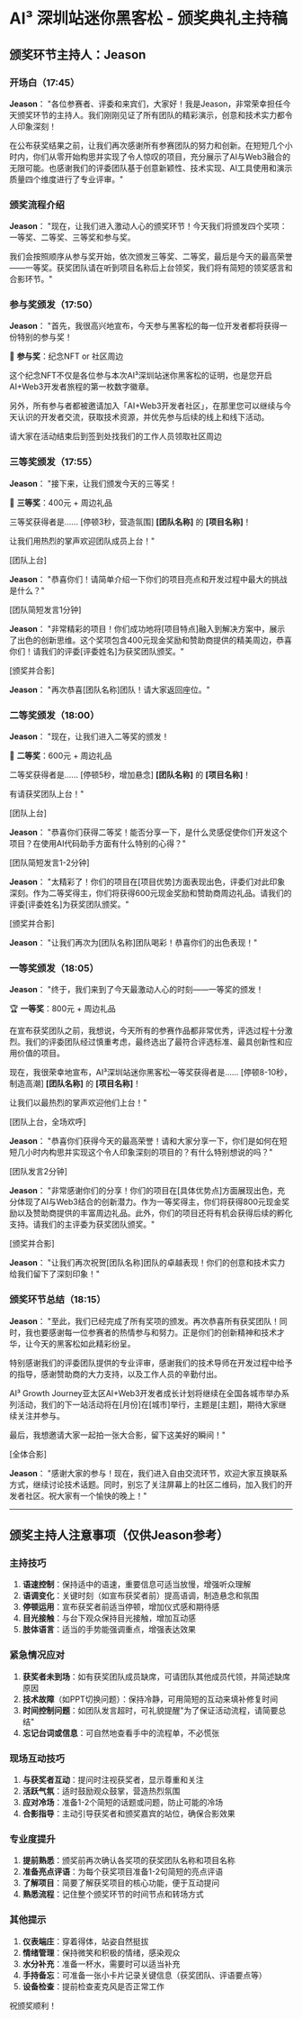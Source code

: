 # AI³ 深圳站迷你黑客松 - 颁奖典礼主持稿

## 颁奖环节主持人：Jeason

### 开场白（17:45）

**Jeason**：
"各位参赛者、评委和来宾们，大家好！我是Jeason，非常荣幸担任今天颁奖环节的主持人。我们刚刚见证了所有团队的精彩演示，创意和技术实力都令人印象深刻！

在公布获奖结果之前，让我们再次感谢所有参赛团队的努力和创新。在短短几个小时内，你们从零开始构思并实现了令人惊叹的项目，充分展示了AI与Web3融合的无限可能。也感谢我们的评委团队基于创意新颖性、技术实现、AI工具使用和演示质量四个维度进行了专业评审。"

### 颁奖流程介绍

**Jeason**：
"现在，让我们进入激动人心的颁奖环节！今天我们将颁发四个奖项：一等奖、二等奖、三等奖和参与奖。

我们会按照顺序从参与奖开始，依次颁发三等奖、二等奖，最后是今天的最高荣誉——一等奖。获奖团队请在听到项目名称后上台领奖，我们将有简短的领奖感言和合影环节。"

### 参与奖颁发（17:50）

**Jeason**：
"首先，我很高兴地宣布，今天参与黑客松的每一位开发者都将获得一份特别的参与奖！

🎁 **参与奖**：纪念NFT or 社区周边 

这个纪念NFT不仅是各位参与本次AI³深圳站迷你黑客松的证明，也是您开启AI+Web3开发者旅程的第一枚数字徽章。

另外，所有参与者都被邀请加入「AI+Web3开发者社区」，在那里您可以继续与今天认识的开发者交流，获取技术资源，并优先参与后续的线上和线下活动。

请大家在活动结束后到签到处找我们的工作人员领取社区周边

### 三等奖颁发（17:55）

**Jeason**：
"接下来，让我们颁发今天的三等奖！

🥉 **三等奖**：400元 + 周边礼品

三等奖获得者是...... [停顿3秒，营造氛围] **[团队名称]** 的 **[项目名称]**！

让我们用热烈的掌声欢迎团队成员上台！"

[团队上台]

**Jeason**：
"恭喜你们！请简单介绍一下你们的项目亮点和开发过程中最大的挑战是什么？"

[团队简短发言1分钟]

**Jeason**：
"非常精彩的项目！你们成功地将[项目特点]融入到解决方案中，展示了出色的创新思维。这个奖项包含400元现金奖励和赞助商提供的精美周边，恭喜你们！请我们的评委[评委姓名]为获奖团队颁奖。"

[颁奖并合影]

**Jeason**：
"再次恭喜[团队名称]团队！请大家返回座位。"

### 二等奖颁发（18:00）

**Jeason**：
"现在，让我们进入二等奖的颁发！

🥈 **二等奖**：600元 + 周边礼品

二等奖获得者是...... [停顿5秒，增加悬念] **[团队名称]** 的 **[项目名称]**！

有请获奖团队上台！"

[团队上台]

**Jeason**：
"恭喜你们获得二等奖！能否分享一下，是什么灵感促使你们开发这个项目？在使用AI代码助手方面有什么特别的心得？"

[团队简短发言1-2分钟]

**Jeason**：
"太精彩了！你们的项目在[项目优势]方面表现出色，评委们对此印象深刻。作为二等奖得主，你们将获得600元现金奖励和赞助商周边礼品。请我们的评委[评委姓名]为获奖团队颁奖。"

[颁奖并合影]

**Jeason**：
"让我们再次为[团队名称]团队喝彩！恭喜你们的出色表现！"

### 一等奖颁发（18:05）

**Jeason**：
"终于，我们来到了今天最激动人心的时刻——一等奖的颁发！

🏆 **一等奖**：800元 + 周边礼品

在宣布获奖团队之前，我想说，今天所有的参赛作品都非常优秀，评选过程十分激烈。我们的评委团队经过慎重考虑，最终选出了最符合评选标准、最具创新性和应用价值的项目。

现在，我很荣幸地宣布，AI³深圳站迷你黑客松一等奖获得者是...... [停顿8-10秒，制造高潮] **[团队名称]** 的 **[项目名称]**！

让我们以最热烈的掌声欢迎他们上台！"

[团队上台，全场欢呼]

**Jeason**：
"恭喜你们获得今天的最高荣誉！请和大家分享一下，你们是如何在短短几小时内构思并实现这个令人印象深刻的项目的？有什么特别想说的吗？"

[团队发言2分钟]

**Jeason**：
"非常感谢你们的分享！你们的项目在[具体优势点]方面展现出色，充分体现了AI与Web3结合的创新潜力。作为一等奖得主，你们将获得800元现金奖励以及赞助商提供的丰富周边礼品。此外，你们的项目还将有机会获得后续的孵化支持。请我们的主评委为获奖团队颁奖。"

[颁奖并合影]

**Jeason**：
"让我们再次祝贺[团队名称]团队的卓越表现！你们的创意和技术实力给我们留下了深刻印象！"

### 颁奖环节总结（18:15）

**Jeason**：
"至此，我们已经完成了所有奖项的颁发。再次恭喜所有获奖团队！同时，我也要感谢每一位参赛者的热情参与和努力。正是你们的创新精神和技术才华，让今天的黑客松如此精彩纷呈。

特别感谢我们的评委团队提供的专业评审，感谢我们的技术导师在开发过程中给予的指导，感谢赞助商的大力支持，以及工作人员的辛勤付出。

AI³ Growth Journey亚太区AI+Web3开发者成长计划将继续在全国各城市举办系列活动，我们的下一站活动将在[月份]在[城市]举行，主题是[主题]，期待大家继续关注并参与。

最后，我想邀请大家一起拍一张大合影，留下这美好的瞬间！"

[全体合影]

**Jeason**：
"感谢大家的参与！现在，我们进入自由交流环节，欢迎大家互换联系方式，继续讨论技术话题。同时，别忘了关注屏幕上的社区二维码，加入我们的开发者社区。祝大家有一个愉快的晚上！"

---

## 颁奖主持人注意事项（仅供Jeason参考）

### 主持技巧

1. **语速控制**：保持适中的语速，重要信息可适当放慢，增强听众理解
2. **语调变化**：关键时刻（如宣布获奖者前）提高语调，制造悬念和氛围
3. **停顿运用**：宣布获奖者前适当停顿，增加仪式感和期待感
4. **目光接触**：与台下观众保持目光接触，增加互动感
5. **肢体语言**：适当的手势能强调重点，增强表达效果

### 紧急情况应对

1. **获奖者未到场**：如有获奖团队成员缺席，可请团队其他成员代领，并简述缺席原因
2. **技术故障**（如PPT切换问题）：保持冷静，可用简短的互动来填补修复时间
3. **时间控制问题**：如团队发言超时，可礼貌提醒"为了保证活动流程，请简要总结"
4. **忘记台词或信息**：可自然地查看手中的流程单，不必慌张

### 现场互动技巧

1. **与获奖者互动**：提问时注视获奖者，显示尊重和关注
2. **活跃气氛**：适时鼓励观众鼓掌，营造热烈氛围
3. **应对冷场**：准备1-2个简短的话题或问题，防止可能的冷场
4. **合影指导**：主动引导获奖者和颁奖嘉宾的站位，确保合影效果

### 专业度提升

1. **提前熟悉**：颁奖前再次确认各奖项的获奖团队名称和项目名称
2. **准备亮点评语**：为每个获奖项目准备1-2句简短的亮点评语
3. **了解项目**：简要了解获奖项目的核心功能，便于互动提问
4. **熟悉流程**：记住整个颁奖环节的时间节点和转场方式

### 其他提示

1. **仪表端庄**：穿着得体，站姿自然挺拔
2. **情绪管理**：保持微笑和积极的情绪，感染观众
3. **水分补充**：准备一杯水，需要时可以适当补充
4. **手持备忘**：可准备一张小卡片记录关键信息（获奖团队、评语要点等）
5. **设备检查**：提前检查麦克风是否正常工作

祝颁奖顺利！ 